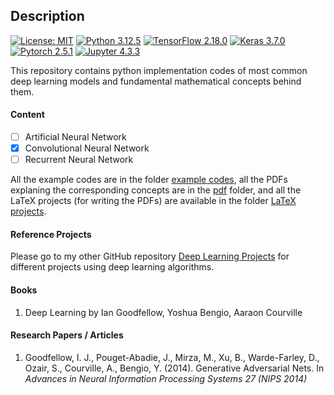 ## Description


[![License: MIT](https://img.shields.io/badge/License-MIT-green.svg?style=for-the-badge)](https://github.com/baksho/ml-handson/blob/main/LICENSE)
[![Python 3.12.5](https://img.shields.io/badge/python-3.12.5-3670A0?style=for-the-badge&logo=python&logoColor=ffffff)](https://www.python.org/downloads/release/python-3125/)
[![TensorFlow 2.18.0](https://img.shields.io/badge/tensorflow-2.18.0-E55B2D?style=for-the-badge&logo=tensorflow&logoColor=ffffff)](https://www.tensorflow.org/)
[![Keras 3.7.0](https://img.shields.io/badge/keras-3.7.0-D00000?style=for-the-badge&logo=keras&logoColor=ffffff)](https://keras.io/)
[![Pytorch 2.5.1](https://img.shields.io/badge/pytorch-2.5.1-EE4C2C?style=for-the-badge&logo=pytorch&logoColor=ffffff)](https://pytorch.org/)
[![Jupyter 4.3.3](https://img.shields.io/badge/jupyter-4.3.3-F37821?style=for-the-badge&logo=jupyter&logoColor=ffffff)](https://jupyter.org/)

This repository contains python implementation codes of most common deep learning models and fundamental mathematical concepts behind them.

#### Content
- [ ] Artificial Neural Network
- [X] Convolutional Neural Network
- [ ] Recurrent Neural Network

All the example codes are in the folder [example codes](https://github.com/baksho/dl-nutshell/tree/main/example%20codes), all the PDFs explaning the corresponding concepts are in the [pdf](https://github.com/baksho/dl-nutshell/tree/main/pdf) folder, and all the LaTeX projects (for writing the PDFs) are available in the folder [LaTeX projects](https://github.com/baksho/dl-nutshell/tree/main/LaTeX%20projects).


#### Reference Projects
Please go to my other GitHub repository [Deep Learning Projects](https://github.com/baksho/deep-learning-projects) for different projects using deep learning algorithms.


#### Books
1. Deep Learning by Ian Goodfellow, Yoshua Bengio, Aaraon Courville

#### Research Papers / Articles
1. Goodfellow, I. J., Pouget-Abadie, J., Mirza, M., Xu, B., Warde-Farley, D., Ozair, S., Courville, A., Bengio, Y. (2014). Generative Adversarial Nets. In _Advances in Neural Information Processing Systems 27 (NIPS 2014)_
